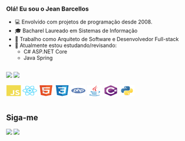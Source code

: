 ### Olá! Eu sou o Jean Barcellos

- 💻 Envolvido com projetos de programação desde 2008.
- 🎓 Bacharel Laureado em Sistemas de Informação
- 🔭 Trabalho como Arquiteto de Software e Desenvolvedor Full-stack
- 🌱 Atualmente estou estudando/revisando:
   -  C# ASP.NET Core
   -  Java Spring

<!--
Here are some ideas to get you started:

- 👯 I’m looking to collaborate on ...
- 🤔 I’m looking for help with ...
- 💬 Ask me about ...
- 📫 How to reach me: ...
- 😄 Pronouns: ...
- ⚡ Fun fact: ...
-->

##

 <div>
  <img height="180em" src="https://github-readme-stats.vercel.app/api?username=jeanbarcellos&show_icons=true&theme=dark&include_all_commits=true&count_private=true"/>
  <img height="180em" src="https://github-readme-stats.vercel.app/api/top-langs/?username=jeanbarcellos&layout=compact&langs_count=7&theme=dark"/>
</div>
  
<div style="display: inline-block"><br>
  <img align="center" alt="jb-Js" height="30" width="40" src="https://raw.githubusercontent.com/devicons/devicon/master/icons/javascript/javascript-plain.svg">  
  <img align="center" alt="jb-React" height="30" width="40" src="https://raw.githubusercontent.com/devicons/devicon/master/icons/react/react-original.svg">
  <img align="center" alt="js-HTML" height="30" width="40" src="https://raw.githubusercontent.com/devicons/devicon/master/icons/html5/html5-original.svg">
  <img align="center" alt="jb-CSS" height="30" width="40" src="https://raw.githubusercontent.com/devicons/devicon/master/icons/css3/css3-original.svg">  
  <img align="center" alt="jb-PHP" height="30" width="40" src="https://raw.githubusercontent.com/devicons/devicon/master/icons/php/php-plain.svg">
  <img align="center" alt="jb-JAVA" height="30" width="40" src="https://raw.githubusercontent.com/devicons/devicon/master/icons/java/java-original.svg">
  <img align="center" alt="jb-Csharp" height="30" width="40" src="https://raw.githubusercontent.com/devicons/devicon/master/icons/csharp/csharp-original.svg">
  <img align="center" alt="jb-Python" height="30" width="40" src="https://raw.githubusercontent.com/devicons/devicon/master/icons/python/python-original.svg">  
</div>
  
<br>
<br>

## Siga-me

<!--
[💼 LinkedIn](https://www.linkedin.com/in/jeanbarcellos) <br>
[📸 Instagram](https://instagram.com/jeanbarcellos) <br />
-->
  
 <div> 
  <a href="https://instagram.com/jeanbarcellos" target="_blank"><img src="https://img.shields.io/badge/-Instagram-%23E4405F?style=for-the-badge&logo=instagram&logoColor=white" target="_blank"></a> 	
  <a href="https://www.linkedin.com/in/jeanbarcellos" target="_blank"><img src="https://img.shields.io/badge/-LinkedIn-%230077B5?style=for-the-badge&logo=linkedin&logoColor=white" target="_blank"></a> 
</div>
  
